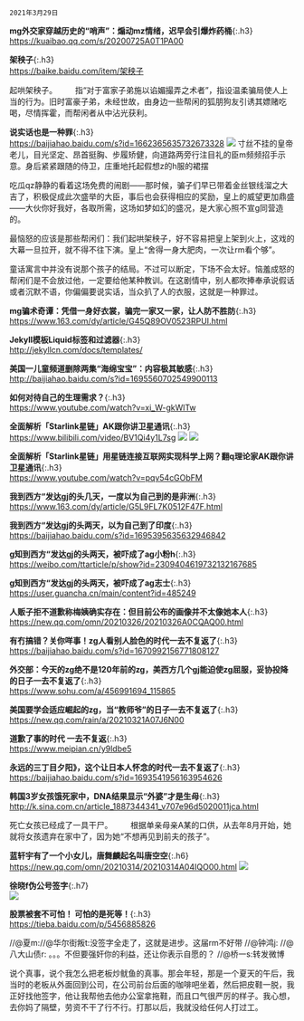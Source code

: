 ```note
2021年3月29日
```
**mg外交家穿越历史的“哨声”：煽动mz情绪，迟早会引爆炸药桶**{:.h3}<br>
<https://kuaibao.qq.com/s/20200725A0T1PA00>

**架秧子**{:.h3}<br>
<https://baike.baidu.com/item/架秧子>

起哄架秧子。
　　指“对于富家子弟施以谄媚撮弄之术者”，指设温柔骗局使人上当的行为。旧时富豪子弟，未经世故，由身边一些帮闲的狐朋狗友引诱其嫖赌吃喝，尽情挥霍，而帮闲者从中沾光获利。

**说实话也是一种罪**{:.h3}<br>
<https://baijiahao.baidu.com/s?id=1662365635732673328>
![](http://pics4.baidu.com/feed/86d6277f9e2f070828988c03f0afd49fa801f2a1.jpeg?token=ae90bdf0171ee9142c72e20c0a6dcaa4)
寸丝不挂的皇帝老儿，目光坚定、昂首挺胸、步履矫健，向道路两旁行注目礼的臣m频频招手示意。身后紧紧跟随的侍卫，庄重地托起假想z的h服的裙摆

吃瓜qz静静的看着这场免费的闹剧——那时候，骗子们早已带着金丝银线溜之大吉了，积极促成此次盛举的大臣，事后也会获得相应的奖励，皇上的威望更加鼎盛——大伙你好我好，各取所需，这场如梦如幻的盛况，是大家心照不宣g同营造的。

最恼怒的应该是那些帮闲们：我们起哄架秧子，好不容易把皇上架到火上，这戏的大幕一旦拉开，就不得不往下演。皇上“舍得一身大肥肉，一次让rm看个够”。

童话寓言中并没有说那个孩子的结局。不过可以断定，下场不会太好。恼羞成怒的帮闲们是不会放过他，一定要给他某种教训。在这剧情中，别人都吹捧奉承说假话或者沉默不语，你偏偏要说实话，当众扒了人的衣服，这就是一种罪过。

**mg骗术奇谭：凭借一身好衣裳，骗完一家又一家，让人防不胜防**{:.h3}<br>
<https://www.163.com/dy/article/G45Q89OV0523RPUI.html>

**Jekyll模板Liquid标签和过滤器**{:.h3}<br>
<http://jekyllcn.com/docs/templates/>

**美国一儿童频道删除两集“海绵宝宝”：内容极其敏感**{:.h3}<br>
<http://baijiahao.baidu.com/s?id=1695560702549900113>

**如何对待自己的生理需求？**{:.h3}<br>
<https://www.youtube.com/watch?v=xi_W-gkWlTw>

**全面解析「Starlink星链」AK跟你讲卫星通讯**{:.h3}<br>
<https://www.bilibili.com/video/BV1Qi4y1L7sg>
![](http://i0.hdslb.com/bfs/archive/99e40ded4960bfe0ac346f7371d2f22131c05a1b.jpg@380w_240h_100Q_1c.webp)
![](http://i0.hdslb.com/bfs/videoshot/257287935.jpg@85q.jpg)

**全面解析「Starlink星链」用星链连接互联网实现科学上网？翻q理论家AK跟你讲卫星通讯**{:.h3}<br>
<https://www.youtube.com/watch?v=pqv54cGObFM>

**我到西方“发达gj的头几天，一度以为自己到的是非洲**{:.h3}<br>
<https://www.163.com/dy/article/G5L9FL7K0512F47F.html>

**我到西方“发达gj的头两天，以为自己到了印度**{:.h3}<br>
<https://baijiahao.baidu.com/s?id=1695395635632946842>

**g知到西方“发达gj的头两天，被吓成了ag小粉h**{:.h3}<br>
<https://weibo.com/ttarticle/p/show?id=2309404619732132167685>

**g知到西方“发达gj的头两天，被吓成了ag志士**{:.h3}<br>
<https://user.guancha.cn/main/content?id=485249>

**人贩子拒不道歉称梅姨确实存在：但目前公布的画像并不太像她本人**{:.h3}<br>
<https://new.qq.com/omn/20210326/20210326A0CQAQ00.html>

**有冇搞错？关你咩事！zg人看别人脸色的时代一去不复返了**{:.h3}<br>
<https://baijiahao.baidu.com/s?id=1670992156771808127>

**外交部：今天的zg绝不是120年前的zg，美西方几个gj能迫使zg屈服，妥协投降的日子一去不复返了**{:.h3}<br>
<https://www.sohu.com/a/456991694_115865>

**美国要学会适应崛起的zg，当“教师爷”的日子一去不复返了**{:.h3}<br>
<https://new.qq.com/rain/a/20210321A07J6N00>

**道歉了事的时代 一去不复返**{:.h3}<br>
<https://www.meipian.cn/y9ldbe5>

**永远的三丁目夕阳》，这个让日本人怀念的时代一去不复返了**{:.h3}<br>
<https://baijiahao.baidu.com/s?id=1693541956163954626>

**韩国3岁女孩饿死家中，DNA结果显示“外婆”才是生母**{:.h3}<br>
<http://k.sina.com.cn/article_1887344341_v707e96d5020011jca.html>

死亡女孩已经成了一具干尸。
　　根据单亲母亲A某的口供，从去年8月开始，她就将女孩遗弃在家中了，因为她“不想再见到前夫的孩子”。

**蓝轩宇有了一个小女儿，唐舞麟起名叫唐空空**{:.h6}<br>
<https://new.qq.com/omn/20210314/20210314A04IQO00.html>
![](http://inews.gtimg.com/newsapp_bt/0/13283208525/1000)

**徐晓f伪公号签字**{:.h7}<br>
![](http://graph.baidu.com/thumb/v4/1513104247,2573248205.jpg)

**股票被套不可怕！ 可怕的是死等！**{:.h3}<br>
<https://tieba.baidu.com/p/5456885826>

//@夏m://@华尔街叛t:没签字全走了，这就是进步。这届rm不好带 //@钟鸿j: //@八大山债r: 。。。不但要强奸你的利益，还让你表示自愿的？ //@桥一s:转发微博

说个真事，说个我怎么把老板炒鱿鱼的真事。那会年轻，那是一个夏天的午后，我当时的老板从外面回到公司，在公司前台后面的咖啡吧坐着，然后把皮鞋一脱，我正好找他签字，他让我帮他去他办公室拿拖鞋，而且口气很严厉的样子。我心想，去你妈了隔壁，劳资不干了行不行。打那以后，我就没给任何人打过工。
